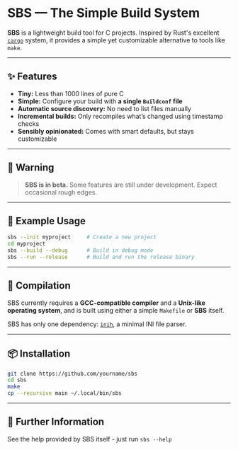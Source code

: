 # SBS — The Simple Build System

**SBS** is a lightweight build tool for C projects. Inspired by Rust's excellent [`cargo`](https://doc.rust-lang.org/cargo/) system, it provides a simple yet customizable alternative to tools like `make`.

---

## ✨ Features

- **Tiny:** Less than 1000 lines of pure C
- **Simple:** Configure your build with **a single `Buildconf` file**
- **Automatic source discovery:** No need to list files manually
- **Incremental builds:** Only recompiles what’s changed using timestamp checks
- **Sensibly opinionated:** Comes with smart defaults, but stays customizable

---

## 🚧 Warning

> **SBS is in beta.** Some features are still under development. Expect occasional rough edges.

---

## 🔧 Example Usage

```bash
sbs --init myproject     # Create a new project
cd myproject
sbs --build --debug      # Build in debug mode
sbs --run --release      # Build and run the release binary
```

---

## 🔨 Compilation

SBS currently requires a **GCC-compatible compiler** and a **Unix-like operating system**, and is built using either a simple `Makefile` or **SBS** itself.  

SBS has only one dependency: [`inih`](https://github.com/benhoyt/inih), a minimal INI file parser.

---

## 📦 Installation

```bash
git clone https://github.com/yourname/sbs
cd sbs
make
cp --recursive main ~/.local/bin/sbs
```

---

## 📖 Further Information
See the help provided by SBS itself - just run `sbs --help`

